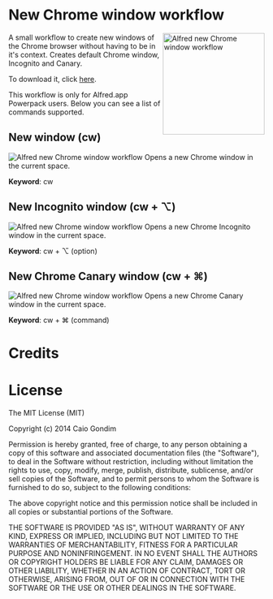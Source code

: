 # New Chrome window workflow

<img src="https://raw2.github.com/caiogondim/alfred-chrome-window-workflow/master/img/chrome-logo.png" alt="Alfred new Chrome window workflow" align="right" width="200px" />

A small workflow to create new windows of the Chrome browser without having to
be in it's context. Creates default Chrome window, Incognito and Canary.

To download it, click
[here](https://github.com/caiogondim/alfred-iterm-workflow/raw/master/iTerm.alfredworkflow).

This workflow is only for Alfred.app Powerpack users. Below you can see a list
of commands supported.

## New window (cw)

<img src="https://raw2.github.com/caiogondim/alfred-chrome-window-workflow/master/img/open-chrome-window.png" alt="Alfred new Chrome window workflow" />
Opens a new Chrome window in the current space.

**Keyword**: cw


## New Incognito window (cw + ⌥)

<img src="https://raw2.github.com/caiogondim/alfred-chrome-window-workflow/master/img/open-incognito-window.png" alt="Alfred new Chrome window workflow" />
Opens a new Chrome Incognito window in the current space.

**Keyword**: cw + ⌥ (option)

## New Chrome Canary window (cw + ⌘)

<img src="https://raw2.github.com/caiogondim/alfred-chrome-window-workflow/master/img/open-canary-window.png" alt="Alfred new Chrome window workflow" />
Opens a new Chrome Canary window in the current space.

**Keyword**: cw + ⌘ (command)

# Credits


# License

The MIT License (MIT)

Copyright (c) 2014 Caio Gondim

Permission is hereby granted, free of charge, to any person obtaining a copy
of this software and associated documentation files (the "Software"), to deal
in the Software without restriction, including without limitation the rights
to use, copy, modify, merge, publish, distribute, sublicense, and/or sell
copies of the Software, and to permit persons to whom the Software is
furnished to do so, subject to the following conditions:

The above copyright notice and this permission notice shall be included in all
copies or substantial portions of the Software.

THE SOFTWARE IS PROVIDED "AS IS", WITHOUT WARRANTY OF ANY KIND, EXPRESS OR
IMPLIED, INCLUDING BUT NOT LIMITED TO THE WARRANTIES OF MERCHANTABILITY,
FITNESS FOR A PARTICULAR PURPOSE AND NONINFRINGEMENT. IN NO EVENT SHALL THE
AUTHORS OR COPYRIGHT HOLDERS BE LIABLE FOR ANY CLAIM, DAMAGES OR OTHER
LIABILITY, WHETHER IN AN ACTION OF CONTRACT, TORT OR OTHERWISE, ARISING FROM,
OUT OF OR IN CONNECTION WITH THE SOFTWARE OR THE USE OR OTHER DEALINGS IN THE
SOFTWARE.
